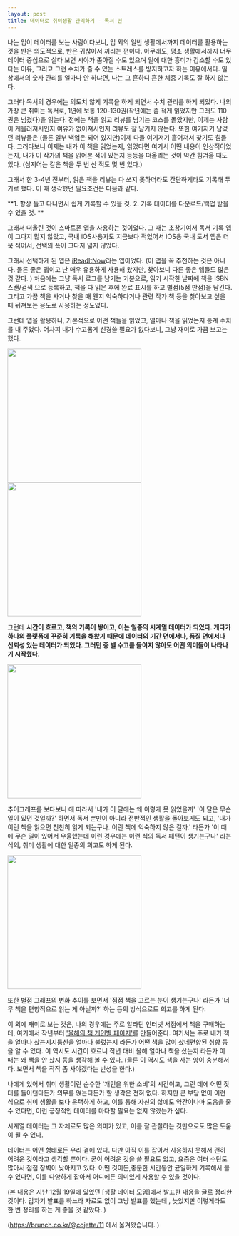 ```yaml
---
layout: post
title: 데이터로 취미생활 관리하기 - 독서 편
---
```


나는 업이 데이터를 보는 사람이다보니, 업 외의 일반 생활에서까지 데이터를 활용하는 것을 반은 의도적으로, 반은 귀찮아서 꺼리는 편이다. 아무래도, 평소 생활에서까지 너무 데이터 중심으로 살다 보면 시야가 좁아질 수도 있으며 일에 대한 흥미가 감소할 수도 있다는 이유, 그리고 그런 수치가 줄 수 있는 스트레스를 방지하고자 하는 이유에서다. 일상에서의 숫자 관리를 얼마나 안 하냐면, 나는 그 흔하디 흔한 체중 기록도 잘 하지 않는다.

그러다 독서의 경우에는 의도치 않게 기록을 하게 되면서 수치 관리를 하게 되었다. 나의 가장 큰 취미는 독서로, 1년에 보통 120-130권(작년에는 좀 적게 읽었지만 그래도 110권은 넘겼다)을 읽는다. 전에는 책을 읽고 리뷰를 남기는 코스를 돌았지만, 이제는 사람이 게을러져서인지 여유가 없어져서인지 리뷰도 잘 남기지 않는다. 또한 여기저기 남겼던 리뷰들은 (물론 일부 백업은 되어 있지만)이제 다들 여기저기 흩어져서 찾기도 힘들다. 그러다보니 이제는 내가 이 책을 읽었는지, 읽었다면 여기서 어떤 내용이 인상적이었는지, 내가 이 작가의 책을 읽어본 적이 있는지 등등을 떠올리는 것이 약간 힘겨울 때도 있다. (심지어는 같은 책을 두 번 산 적도 몇 번 있다.)

그래서 한 3-4년 전부터, 읽은 책을 리뷰는 다 쓰지 못하더라도 간단하게라도 기록해 두기로 했다.
이 때 생각했던 필요조건은 다음과 같다.

**1. 항상 들고 다니면서 쉽게 기록할 수 있을 것.
2. 기록 데이터를 다운로드/백업 받을 수 있을 것. **

그래서 떠올린 것이 스마트폰 앱을 사용하는 것이었다. 그 때는 초창기여서 독서 기록 앱이 그다지 많지 않았고, 국내 iOS사용자도 지금보다 적었어서 iOS용 국내 도서 앱은 더욱 적어서, 선택의 폭이 그다지 넓지 않았다.

그래서 선택하게 된 앱은 [iReadItNow](https://www.google.co.kr/url?sa=t&rct=j&q=&esrc=s&source=web&cd=1&cad=rja&uact=8&ved=0ahUKEwiLw-7ks7nSAhWBwbwKHQ19Ai4QFggaMAA&url=https%3A%2F%2Fitunes.apple.com%2Fkr%2Fapp%2Fireaditnow%2Fid349773058%3Fmt%3D8&usg=AFQjCNFEIBFprt5GZ8zfV6Nn9srncTkFxw&bvm=bv.148747831,d.dGc)라는 앱이었다. 
(이 앱을 꼭 추천하는 것은 아니다. 물론 좋은 앱이고 난 매우 유용하게 사용해 왔지만, 찾아보니 다른 좋은 앱들도 많은 것 같다. )
처음에는 그냥 독서 로그를 남기는 기분으로, 읽기 시작한 날짜에 책을 ISBN 스캔/검색 으로 등록하고, 책을 다 읽은 후에 완료 표시를 하고 별점(5점 만점)을 남긴다. 그리고 가끔 책을 사거나 찾을 때 웬지 익숙하다거나 관련 작가 책 등을 찾아보고 싶을 때 뒤져보는 용도로 사용하는 정도였다.

그런데 앱을 활용하니, 기본적으로 어떤 책들을 읽었고, 얼마나 책을 읽었는지 통계 수치를 내 주었다. 어차피 내가 수고롭게 신경쓸 필요가 없다보니, 그냥 재미로 가끔 보고는 했다.

<img src="https://t1.daumcdn.net/thumb/R1280x0/?fname=http://t1.daumcdn.net/brunch/service/guest/image/GCcyYV2l91uvt0O5PonBy1et3Wo.png"  style="width:300px;"/>
<img src="https://t1.daumcdn.net/thumb/R1280x0/?fname=http://t1.daumcdn.net/brunch/service/guest/image/cDlLxDycOrqj77oYsbWWrDscnus.png" style="width:300px;"/>


그런데 **시간이 흐르고, 책의 기록이 쌓이고, 이는 일종의 시계열 데이터가 되었다. 게다가 하나의 플랫폼에 꾸준히 기록을 해왔기 때문에 데이터의 기간 면에서나,  품질 면에서나 신뢰성 있는 데이터가 되었다. 그러던 중 별 수고를 들이지 않아도 어떤 의미들이 나타나기 시작했다.**


<img src="https://t1.daumcdn.net/thumb/R1280x0/?fname=http://t1.daumcdn.net/brunch/service/guest/image/h2tV5NrxHBWn5IVmbnf5ebXOseI.png" style="width:300px;"/>



추이그래프를 보다보니 에 따라서 '내가 이 달에는 왜 이렇게 못 읽었을까' '이 달은 무슨 일이 있던 것일까?' 하면서 독서 뿐만이 아니라 전반적인 생활을 돌아보게도 되고, '내가 이런 책을 읽으면 천천히 읽게 되는구나. 이런 책에 익숙하지 않은 걸까.' 라든가 '이 때에 무슨 일이 있어서 우울했는데 이런 경우에는 이런 식의 독서 패턴이 생기는구나' 라는 식의, 취미 생활에 대한 일종의 회고도 하게 된다.


<img src="https://t1.daumcdn.net/thumb/R1280x0/?fname=http://t1.daumcdn.net/brunch/service/guest/image/PXDna-QtBuzPf_RK36eZ5K6j0Ww.png" style="width:300px;"/>


또한 별점 그래프의 변화 추이를 보면서 '점점 책을 고르는 눈이 생기는구나' 라든가 '너무 책을 편향적으로 읽는 게 아닐까?' 하는 등의 방식으로도 회고를 하게 된다.


이 외에 재미로 보는 것은, 나의 경우에는 주로 알라딘 인터넷 서점에서 책을 구매하는데, 여기에서 작년부터 ['올해의 책 개인별 페이지'](http://www.aladin.co.kr/events/award/2016/yourbook.aspx?custno=4681082)를 만들어준다. 여기서는 주로 내가 책을 얼마나 샀는지지름신을 얼마나 불렀는지 라든가 어떤 책을 많이 샀네편향된 취향 등을 알 수 있다. 이 역시도 시간이 흐르니 작년 대비 올해 얼마나 책을 샀는지 라든가 이 때는 왜 책을 안 샀지 등을 생각해 볼 수 있다. (물론 이 역시도 책을 사는 양이 충분해서다. 보면서 책을 작작 좀 사야겠다는 반성을 한다.)

나에게 있어서 취미 생활이란 순수한 '개인을 위한 소비'의 시간이고, 그런 데에 어떤 잣대를 들이댄다든가 의무를 얹는다든가 할 생각은 전혀 없다. 하지만 큰 부담 없이 이런 식으로 취미 생활을 보다 윤택하게 하고, 이를 통해 자신의 삶에도 약간이나마 도움을 줄 수 있다면, 이런 긍정적인 데이터를 마다할 필요는 없지 않겠는가 싶다.

시계열 데이터는 그 자체로도 많은 의미가 있고, 이를 잘 관찰하는 것만으로도 많은 도움이 될 수 있다.

데이터는 어떤 형태로든 우리 곁에 있다. 다만 아직 이를 잡아서 사용하지 못해서 괜히 어려운 것이라고 생각할 뿐이다. 굳이 어려운 것을 쓸 필요도 없고, 요즘은 여러 수단도 많아서 점점 장벽이 낮아지고 있다. 어떤 것이든,충분한 시간동안 균일하게 기록해서 볼 수 있다면,  이를 다양하게 잡아서 어디에든 의미있게 사용할 수 있을 것이다.

(본 내용은 지난 12월 19일에 있었던 [생활 데이터 모임]에서 발표한 내용을 글로 정리한 것이다. 갑자기 발표를 하느라 자료도 없이 그냥 발표를 했는데 , 늦었지만 이렇게라도 한 번 정리를 하는 게 좋을 것 같았다. )

(https://brunch.co.kr/@cojette/11 에서 옮겨왔습니다. )
